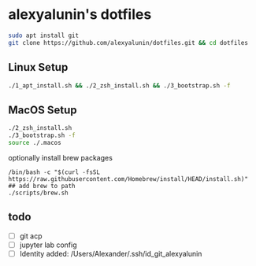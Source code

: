 # alexyalunin's dotfiles

```bash
sudo apt install git
git clone https://github.com/alexyalunin/dotfiles.git && cd dotfiles
```

## Linux Setup 

```bash
./1_apt_install.sh && ./2_zsh_install.sh && ./3_bootstrap.sh -f
```

## MacOS Setup 

```bash
./2_zsh_install.sh 
./3_bootstrap.sh -f 
source ./.macos
```
optionally install brew packages
```
/bin/bash -c "$(curl -fsSL https://raw.githubusercontent.com/Homebrew/install/HEAD/install.sh)"
## add brew to path
./scripts/brew.sh
```

## todo
- [ ] git acp
- [ ] jupyter lab config
- [ ] Identity added: /Users/Alexander/.ssh/id_git_alexyalunin
